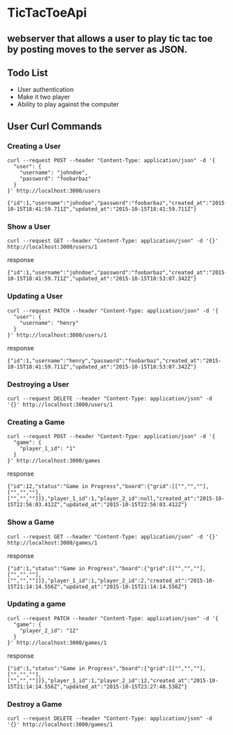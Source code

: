 # TicTacToeApi

## webserver that allows a user to play tic tac toe by posting moves to the server as JSON.

## Todo List
 - User authentication
 - Make it two player
 - Ability to play against the computer

## User Curl Commands

### Creating a User

```
curl --request POST --header "Content-Type: application/json" -d '{
  "user": {
    "username": "johndoe",
    "password": "foobarbaz"
  }
}' http://localhost:3000/users
```

```
{"id":1,"username":"johndoe","password":"foobarbaz","created_at":"2015-10-15T18:41:59.711Z","updated_at":"2015-10-15T18:41:59.711Z"}
```

### Show a User

```
curl --request GET --header "Content-Type: application/json" -d '{}' http://localhost:3000/users/1
```

response
```
{"id":1,"username":"johndoe","password":"foobarbaz","created_at":"2015-10-15T18:41:59.711Z","updated_at":"2015-10-15T18:53:07.342Z"}
```


### Updating a User

```
curl --request PATCH --header "Content-Type: application/json" -d '{
  "user": {
    "username": "henry"
  }
}' http://localhost:3000/users/1
```

response
```
{"id":1,"username":"henry","password":"foobarbaz","created_at":"2015-10-15T18:41:59.711Z","updated_at":"2015-10-15T18:53:07.342Z"}
```

### Destroying a User

```
curl --request DELETE --header "Content-Type: application/json" -d '{}' http://localhost:3000/users/1
```

### Creating a Game

```
curl --request POST --header "Content-Type: application/json" -d '{
  "game": {
    "player_1_id": "1"
  }
}' http://localhost:3000/games
```

response
```
{"id":12,"status":"Game in Progress","board":{"grid":[["","",""],["","",""],["","",""]]},"player_1_id":1,"player_2_id":null,"created_at":"2015-10-15T22:56:03.412Z","updated_at":"2015-10-15T22:56:03.412Z"}
```

### Show a Game

```
curl --request GET --header "Content-Type: application/json" -d '{}' http://localhost:3000/games/1
```

response
```
{"id":1,"status":"Game in Progress","board":{"grid":[["","",""],["","",""],["","",""]]},"player_1_id":1,"player_2_id":2,"created_at":"2015-10-15T21:14:14.556Z","updated_at":"2015-10-15T21:14:14.556Z"}
```

### Updating a game

```
curl --request PATCH --header "Content-Type: application/json" -d '{
  "game": {
    "player_2_id": "12"
  }
}' http://localhost:3000/games/1
```

response
```
{"id":1,"status":"Game in Progress","board":{"grid":[["","",""],["","",""],["","",""]]},"player_1_id":1,"player_2_id":12,"created_at":"2015-10-15T21:14:14.556Z","updated_at":"2015-10-15T23:27:48.538Z"}
```

### Destroy a Game

```
curl --request DELETE --header "Content-Type: application/json" -d '{}' http://localhost:3000/games/1
```
